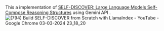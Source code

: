 This a implementation of [SELF-DISCOVER: Large Language Models Self-Compose Reasoning Structures](https://arxiv.org/abs/2402.03620) using Gemini API .![(794) Build SELF-DISCOVER from Scratch with LlamaIndex - YouTube - Google Chrome 03-03-2024 23_18_20](https://github.com/Prasann2004/SELF-DISCOVER-Implementation/assets/83667133/c12aa649-99b9-4fde-879a-1dbcd7ec3fe4)
